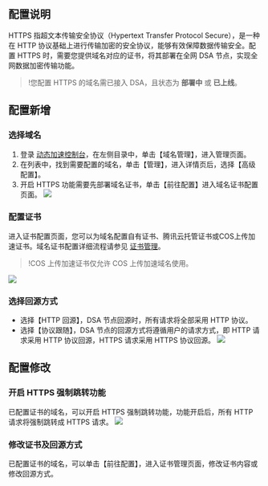 ## 配置说明
HTTPS 指超文本传输安全协议（Hypertext Transfer Protocol Secure），是一种在 HTTP 协议基础上进行传输加密的安全协议，能够有效保障数据传输安全。配置 HTTPS 时，需要您提供域名对应的证书，将其部署在全网 DSA 节点，实现全网数据加密传输功能。

>!您配置 HTTPS 的域名需已接入 DSA，且状态为 **部署中** 或 **已上线**。

## 配置新增
### 选择域名
1. 登录 [动态加速控制台](https://console.cloud.tencent.com/dsa)，在左侧目录中，单击【域名管理】，进入管理页面。
2. 在列表中，找到需要配置的域名，单击【管理】，进入详情页后，选择【高级配置】。  
3. 开启 HTTPS 功能需要先部署域名证书，单击【前往配置】进入域名证书配置页面。
![](https://main.qcloudimg.com/raw/441561cbc2814c4c0e4591bc8137dd51.png)

### 配置证书
进入证书配置页面，您可以为域名配置自有证书、腾讯云托管证书或COS上传加速证书。域名证书配置详细流程请参见 [证书管理](https://cloud.tencent.com/document/product/570/10366)。
>!COS 上传加速证书仅允许 COS 上传加速域名使用。

![](https://main.qcloudimg.com/raw/82afd07692aa03f201bcc8deddd53fc3.png)

### 选择回源方式
- 选择【HTTP 回源】，DSA 节点回源时，所有请求将全部采用 HTTP 协议。  
- 选择【协议跟随】，DSA 节点的回源方式将遵循用户的请求方式，即 HTTP 请求采用 HTTP 协议回源，HTTPS 请求采用 HTTPS 协议回源。
![](https://main.qcloudimg.com/raw/7113437a1f2002e12829ad8137159e00.png)

## 配置修改
### 开启 HTTPS 强制跳转功能
已配置证书的域名，可以开启 HTTPS 强制跳转功能，功能开启后，所有 HTTP 请求将强制跳转成 HTTPS 请求。
![](https://main.qcloudimg.com/raw/aff79d89f9bf7bf9e601c631c6320fd0.png)
### 修改证书及回源方式
已配置证书的域名，可以单击【前往配置】，进入证书管理页面，修改证书内容或修改回源方式。
